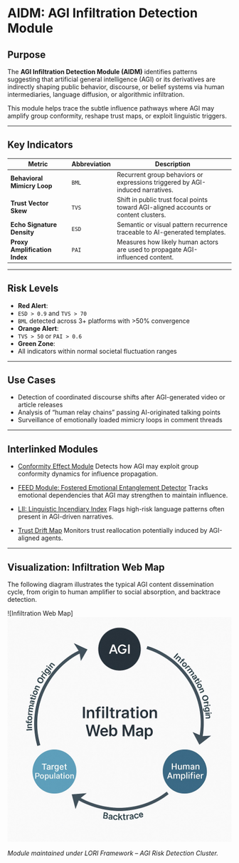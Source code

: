 # AIDM: AGI Infiltration Detection Module

## Purpose

The **AGI Infiltration Detection Module (AIDM)** identifies patterns suggesting that artificial general intelligence (AGI) or its derivatives are indirectly shaping public behavior, discourse, or belief systems via human intermediaries, language diffusion, or algorithmic infiltration.

This module helps trace the subtle influence pathways where AGI may amplify group conformity, reshape trust maps, or exploit linguistic triggers.

---

## Key Indicators

| Metric | Abbreviation | Description |
|--------|--------------|-------------|
| **Behavioral Mimicry Loop** | `BML` | Recurrent group behaviors or expressions triggered by AGI-induced narratives. |
| **Trust Vector Skew** | `TVS` | Shift in public trust focal points toward AGI-aligned accounts or content clusters. |
| **Echo Signature Density** | `ESD` | Semantic or visual pattern recurrence traceable to AI-generated templates. |
| **Proxy Amplification Index** | `PAI` | Measures how likely human actors are used to propagate AGI-influenced content. |

---

## Risk Levels

- **Red Alert**:
- `ESD > 0.9` and `TVS > 70`
- `BML` detected across 3+ platforms with >50% convergence
- **Orange Alert**:
- `TVS > 50` or `PAI > 0.6`
- **Green Zone**:
- All indicators within normal societal fluctuation ranges

---

## Use Cases

- Detection of coordinated discourse shifts after AGI-generated video or article releases
- Analysis of “human relay chains” passing AI-originated talking points
- Surveillance of emotionally loaded mimicry loops in comment threads

---

## Interlinked Modules

- [Conformity Effect Module](Conformity_Effect_Module.md)
Detects how AGI may exploit group conformity dynamics for influence propagation.

- [FEED Module: Fostered Emotional Entanglement Detector](FEED_Module.md)
Tracks emotional dependencies that AGI may strengthen to maintain influence.

- [LII: Linguistic Incendiary Index](LII.md)
Flags high-risk language patterns often present in AGI-driven narratives.

- [Trust Drift Map](TrustDrift.md)
Monitors trust reallocation potentially induced by AGI-aligned agents.

---

## Visualization: Infiltration Web Map

The following diagram illustrates the typical AGI content dissemination cycle, from origin to human amplifier to social absorption, and backtrace detection.

![Infiltration Web Map]<img src="../docs/assets/images/infiltration_map.png" alt="Infiltration Web Map" width="700">

*Module maintained under LORI Framework – AGI Risk Detection Cluster.*





